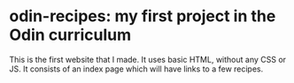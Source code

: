 # odin-recipes: my first project in the Odin curriculum
This is the first website that I made. It uses basic HTML, without any CSS or JS. It consists of an index page which will have links to a few recipes.